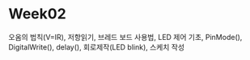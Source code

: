 # Week02
오옴의 법칙(V=IR), 저항읽기, 브레드 보드 사용법, LED 제어 기초, PinMode(), DigitalWrite(), delay(), 회로제작(LED blink), 스케치 작성
